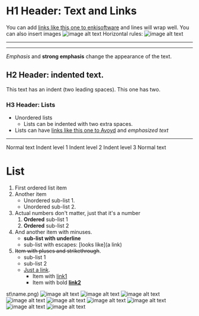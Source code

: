 # H1 Header: Text and Links
You can add [links like this one to enkisoftware](https://www.enkisoftware.com/) and lines will wrap well.
You can also insert images ![image alt text](C:\Users\Chen\Desktop\test\1.png)
Horizontal rules:
![image alt text](C:\Users\Chen\Desktop\test\name.png)
***
___
*Emphasis* and **strong emphasis** change the appearance of the text.
## H2 Header: indented text.
  This text has an indent (two leading spaces).
    This one has two.
### H3 Header: Lists
  * Unordered lists
    * Lists can be indented with two extra spaces.
  * Lists can have [links like this one to Avoyd](https://www.avoyd.com/) and *emphasized text*
***
Normal text
  Indent level 1
    Indent level 2
                 Indent level 3
Normal text

# List

1. First ordered list item
2. Another item
   * Unordered sub-list 1.
   * Unordered sub-list 2.
1. Actual numbers don't matter, just that it's a number
   1. **Ordered** sub-list 1
   2. **Ordered** sub-list 2
4. And another item with minuses.
   - __sub-list with underline__
   - sub-list with escapes: \[looks like\]\(a link\)
5. ~~Item with pluses and strikethrough~~.
   + sub-list 1
   + sub-list 2
   + [Just a link](https://github.com/mekhontsev/imgui_md).
      * Item with [link1](#link1)
      * Item with bold [**link2**](#link1)












  

 

 

 

 

 

 

  

 

 

 

 

  

 

 

 

 

 

  

 

 

 

 

 

  

 

 

 

 

  

 

 

 

  

 

 

 

  

 

 

 

  

 

 

 

 

 

 

  

 

 

 

  

 

 

 

 

 

 

  

 

 

 

 

  

 

 

 

 

  

 

 

 

 

  

 

 

 

 st\name.png)
![image alt text](C:\Users\Chen\Desktop\test\name.png)
![image alt text](C:\Users\Chen\Desktop\test\name.png)
![image alt text](C:\Users\Chen\Desktop\test\name.png)
![image alt text](C:\Users\Chen\Desktop\test\name.png)
![image alt text](C:\Users\Chen\Desktop\test\name.png)
![image alt text](C:\Users\Chen\Desktop\test\name.png)
![image alt text](C:\Users\Chen\Desktop\test\name.png)
![image alt text](C:\Users\Chen\Desktop\test\name.png)
![image alt text](C:\Users\Chen\Desktop\test\name.png)  
